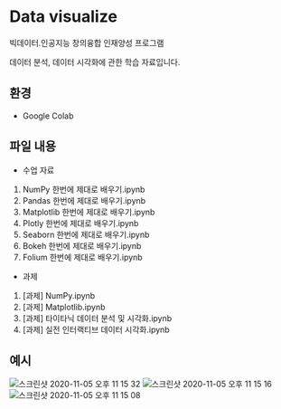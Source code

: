 # Data visualize
빅데이터․인공지능 창의융합 인재양성 프로그램

데이터 분석, 데이터 시각화에 관한 학습 자료입니다.

## 환경
- Google Colab

## 파일 내용
- 수업 자료
1. NumPy 한번에 제대로 배우기.ipynb
2. Pandas 한번에 제대로 배우기.ipynb
3. Matplotlib 한번에 제대로 배우기.ipynb
4. Plotly 한번에 제대로 배우기.ipynb
5. Seaborn 한번에 제대로 배우기.ipynb
6. Bokeh 한번에 제대로 배우기.ipynb
7. Folium 한번에 제대로 배우기.ipynb

- 과제
1. [과제] NumPy.ipynb
2. [과제] Matplotlib.ipynb
3. [과제] 타이타닉 데이터 분석 및 시각화.ipynb
4. [과제] 실전 인터랙티브 데이터 시각화.ipynb

## 예시
![스크린샷 2020-11-05 오후 11 15 32](https://user-images.githubusercontent.com/42991070/98252167-f46c8f00-1fbc-11eb-8e54-12d9a33f76dd.png)
![스크린샷 2020-11-05 오후 11 15 16](https://user-images.githubusercontent.com/42991070/98252181-f6cee900-1fbc-11eb-84c0-ac46620e2679.png)
![스크린샷 2020-11-05 오후 11 15 08](https://user-images.githubusercontent.com/42991070/98252183-f8001600-1fbc-11eb-8377-00b2eab61112.png)
